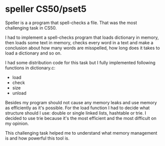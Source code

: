 # speller CS50/pset5

Speller is a a program that spell-checks a file. 
That was the most challenging task in CS50.

I had to implement a spell-checks program that loads dictionary in memory, 
then loads some text in memory, checks every word in a text 
and make a conclusion about how many words are misspelled, 
how long does it takes to load a dictionary and so on.

I had some distribution code for this task but I fully implemented following functions
in dictionary.c:

- load 
- check
- size
- unload

Besides my program should not cause any memory leaks and use memory
as efficiently as it's possible.
For the load function I had to decide what structure should I use: 
double or single linked lists, hashtable or trie.
I decided to use trie because it's the most efficient
and the most difficult on my opinion.

This challenging task helped me to understand what memory management is and how powerful this tool is.
